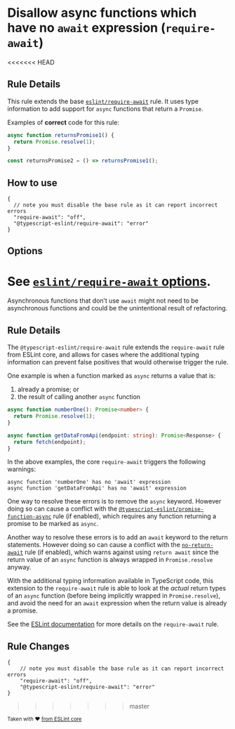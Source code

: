 # Disallow async functions which have no `await` expression (`require-await`)

<<<<<<< HEAD
## Rule Details

This rule extends the base [`eslint/require-await`](https://eslint.org/docs/rules/require-await) rule.
It uses type information to add support for `async` functions that return a `Promise`.

Examples of **correct** code for this rule:

```ts
async function returnsPromise1() {
  return Promise.resolve(1);
}

const returnsPromise2 = () => returnsPromise1();
```

## How to use

```jsonc
{
  // note you must disable the base rule as it can report incorrect errors
  "require-await": "off",
  "@typescript-eslint/require-await": "error"
}
```

## Options

See [`eslint/require-await` options](https://eslint.org/docs/rules/require-await#options).
=======
Asynchronous functions that don’t use `await` might not need to be asynchronous functions and could be the unintentional result of refactoring.

## Rule Details

The `@typescript-eslint/require-await` rule extends the `require-await` rule from ESLint core, and allows for cases where the additional typing information can prevent false positives that would otherwise trigger the rule.

One example is when a function marked as `async` returns a value that is:

1. already a promise; or
2. the result of calling another `async` function

```typescript
async function numberOne(): Promise<number> {
  return Promise.resolve(1);
}

async function getDataFromApi(endpoint: string): Promise<Response> {
  return fetch(endpoint);
}
```

In the above examples, the core `require-await` triggers the following warnings:

```
async function 'numberOne' has no 'await' expression
async function 'getDataFromApi' has no 'await' expression
```

One way to resolve these errors is to remove the `async` keyword. However doing so can cause a conflict with the [`@typescript-eslint/promise-function-async`](https://github.com/typescript-eslint/typescript-eslint/blob/master/packages/eslint-plugin/docs/rules/promise-function-async.md) rule (if enabled), which requires any function returning a promise to be marked as `async`.

Another way to resolve these errors is to add an `await` keyword to the return statements. However doing so can cause a conflict with the [`no-return-await`](https://eslint.org/docs/rules/no-return-await) rule (if enabled), which warns against using `return await` since the return value of an `async` function is always wrapped in `Promise.resolve` anyway.

With the additional typing information available in TypeScript code, this extension to the `require-await` rule is able to look at the _actual_ return types of an `async` function (before being implicitly wrapped in `Promise.resolve`), and avoid the need for an `await` expression when the return value is already a promise.

See the [ESLint documentation](https://eslint.org/docs/rules/require-await) for more details on the `require-await` rule.

## Rule Changes

```cjson
{
    // note you must disable the base rule as it can report incorrect errors
    "require-await": "off",
    "@typescript-eslint/require-await": "error"
}
```
>>>>>>> master

<sup>Taken with ❤️ [from ESLint core](https://github.com/eslint/eslint/blob/master/docs/rules/require-await.md)</sup>
